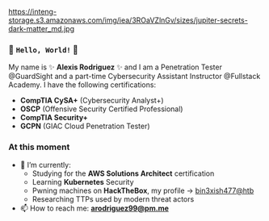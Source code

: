 https://inteng-storage.s3.amazonaws.com/img/iea/3ROaVZlnGv/sizes/jupiter-secrets-dark-matter_md.jpg

### 👋 `Hello, World!` 👋

My name is ✨ **Alexis Rodriguez** ✨ and I am a Penetration Tester @GuardSight and a part-time Cybersecurity Assistant Instructor @Fullstack Academy. I have the following certifications:
- **CompTIA CySA+** (Cybersecurity Analyst+)
- **OSCP** (Offensive Security Certified Professional)
- **CompTIA Security+**
- **GCPN** (GIAC Cloud Penetration Tester)

### At this moment
- 🌱 I’m currently:
  - Studying for the **AWS Solutions Architect** certification
  - Learning **Kubernetes** Security
  - Pwning machines on **HackTheBox**, my profile -> [bin3xish477@htb](https://app.hackthebox.com/profile/264210)
  - Researching TTPs used by modern threat actors
- 📫 How to reach me: **arodriguez99@pm.me**
